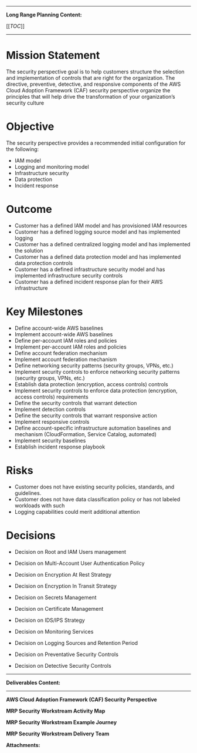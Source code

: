   

  

|    |    |    |    |
| --- | --- | --- | --- |

  

  

* * *

**Long Range Planning Content:**

[[_TOC_]]

* * *

Mission Statement
=================

The security perspective goal is to help customers structure the selection and implementation of controls that are right for the organization. The directive, preventive, detective, and responsive components of the AWS Cloud Adoption Framework (CAF) security perspective organize the principles that will help drive the transformation of your organization’s security culture

Objective
=========

The security perspective provides a recommended initial configuration for the following:

*   IAM model
*   Logging and monitoring model
*   Infrastructure security
*   Data protection
*   Incident response

Outcome
=======

*   Customer has a defined IAM model and has provisioned IAM resources
*   Customer has a defined logging source model and has implemented logging
*   Customer has a defined centralized logging model and has implemented the solution
*   Customer has a defined data protection model and has implemented data protection controls
*   Customer has a defined infrastructure security model and has implemented infrastructure security controls
*   Customer has a defined incident response plan for their AWS infrastructure

Key Milestones
==============

*   Define account-wide AWS baselines
*   Implement account-wide AWS baselines
*   Define per-account IAM roles and policies
*   Implement per-account IAM roles and policies
*   Define account federation mechanism
*   Implement account federation mechanism
*   Define networking security patterns (security groups, VPNs, etc.)
*   Implement security controls to enforce networking security patterns (security groups, VPNs, etc.)
*   Establish data protection (encryption, access controls) controls
*   Implement security controls to enforce data protection (encryption, access controls) requirements
*   Define the security controls that warrant detection
*   Implement detection controls
*   Define the security controls that warrant responsive action
*   Implement responsive controls
*   Define account-specific infrastructure automation baselines and mechanism (CloudFormation, Service Catalog, automated)
*   Implement security baselines
*   Establish incident response playbook

Risks
=====

*   Customer does not have existing security policies, standards, and guidelines.
*   Customer does not have data classification policy or has not labeled workloads with such
*   Logging capabilities could merit additional attention

Decisions
=========

*   Decision on Root and IAM Users management
    
*   Decision on Multi-Account User Authentication Policy
    
*   Decision on Encryption At Rest Strategy
    
*   Decision on Encryption In Transit Strategy
    
*   Decision on Secrets Management
    
*   Decision on Certificate Management
    
*   Decision on IDS/IPS Strategy
    
*   Decision on Monitoring Services
    
*   Decision on Logging Sources and Retention Period
    
*   Decision on Preventative Security Controls
    
*   Decision on Detective Security Controls
    

* * *

**Deliverables Content:**

  

* * *

  

**AWS Cloud Adoption Framework (CAF) Security Perspective**

  
**MRP Security Workstream Activity Map**
  

**MRP Security Workstream Example Journey**


**MRP Security Workstream Delivery Team**


 **Attachments:** 
